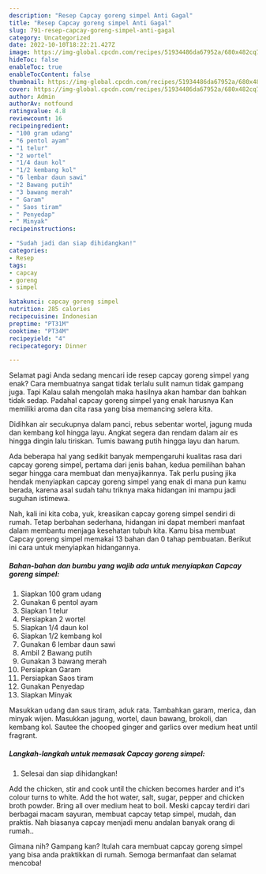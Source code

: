 ```yaml
---
description: "Resep Capcay goreng simpel Anti Gagal"
title: "Resep Capcay goreng simpel Anti Gagal"
slug: 791-resep-capcay-goreng-simpel-anti-gagal
category: Uncategorized
date: 2022-10-10T18:22:21.427Z
image: https://img-global.cpcdn.com/recipes/51934486da67952a/680x482cq70/capcay-goreng-simpel-foto-resep-utama.jpg
hideToc: false
enableToc: true
enableTocContent: false
thumbnail: https://img-global.cpcdn.com/recipes/51934486da67952a/680x482cq70/capcay-goreng-simpel-foto-resep-utama.jpg
cover: https://img-global.cpcdn.com/recipes/51934486da67952a/680x482cq70/capcay-goreng-simpel-foto-resep-utama.jpg
author: Admin
authorAv: notfound
ratingvalue: 4.8
reviewcount: 16
recipeingredient:
- "100 gram udang"
- "6 pentol ayam"
- "1 telur"
- "2 wortel"
- "1/4 daun kol"
- "1/2 kembang kol"
- "6 lembar daun sawi"
- "2 Bawang putih"
- "3 bawang merah"
- " Garam"
- " Saos tiram"
- " Penyedap"
- " Minyak"
recipeinstructions:

- "Sudah jadi dan siap dihidangkan!"
categories:
- Resep
tags:
- capcay
- goreng
- simpel

katakunci: capcay goreng simpel 
nutrition: 285 calories
recipecuisine: Indonesian
preptime: "PT31M"
cooktime: "PT34M"
recipeyield: "4"
recipecategory: Dinner

---
```



Selamat pagi Anda sedang mencari ide resep capcay goreng simpel yang enak? Cara membuatnya sangat tidak terlalu sulit namun tidak gampang juga. Tapi Kalau salah mengolah maka hasilnya akan hambar dan bahkan tidak sedap. Padahal capcay goreng simpel yang enak harusnya Kan memiliki aroma dan cita rasa yang bisa memancing selera kita.


Didihkan air secukupnya dalam panci, rebus sebentar wortel, jagung muda dan kembang kol hingga layu. Angkat segera dan rendam dalam air es hingga dingin lalu tiriskan. Tumis bawang putih hingga layu dan harum.

Ada beberapa hal yang sedikit banyak mempengaruhi kualitas rasa dari capcay goreng simpel, pertama dari jenis bahan, kedua pemilihan bahan segar hingga cara membuat dan menyajikannya. Tak perlu pusing jika hendak menyiapkan capcay goreng simpel yang enak di mana pun kamu berada, karena asal sudah tahu triknya maka hidangan ini mampu jadi suguhan istimewa.


Nah, kali ini kita coba, yuk, kreasikan capcay goreng simpel sendiri di rumah. Tetap berbahan sederhana, hidangan ini dapat memberi manfaat dalam membantu menjaga kesehatan tubuh kita. Kamu bisa membuat Capcay goreng simpel memakai 13 bahan dan 0 tahap pembuatan. Berikut ini cara untuk menyiapkan hidangannya.

<!--inarticleads1-->

##### Bahan-bahan dan bumbu yang wajib ada untuk menyiapkan Capcay goreng simpel:

1. Siapkan 100 gram udang
1. Gunakan 6 pentol ayam
1. Siapkan 1 telur
1. Persiapkan 2 wortel
1. Siapkan 1/4 daun kol
1. Siapkan 1/2 kembang kol
1. Gunakan 6 lembar daun sawi
1. Ambil 2 Bawang putih
1. Gunakan 3 bawang merah
1. Persiapkan  Garam
1. Persiapkan  Saos tiram
1. Gunakan  Penyedap
1. Siapkan  Minyak


Masukkan udang dan saus tiram, aduk rata. Tambahkan garam, merica, dan minyak wijen. Masukkan jagung, wortel, daun bawang, brokoli, dan kembang kol. Sautee the chooped ginger and garlics over medium heat until fragrant. 

<!--inarticleads2-->

##### Langkah-langkah untuk memasak Capcay goreng simpel:


1. Selesai dan siap dihidangkan!

Add the chicken, stir and cook until the chicken becomes harder and it&#39;s colour turns to white. Add the hot water, salt, sugar, pepper and chicken broth powder. Bring all over medium heat to boil. Meski capcay terdiri dari berbagai macam sayuran, membuat capcay tetap simpel, mudah, dan praktis. Nah biasanya capcay menjadi menu andalan banyak orang di rumah.. 

Gimana nih? Gampang kan? Itulah cara membuat capcay goreng simpel yang bisa anda praktikkan di rumah. Semoga bermanfaat dan selamat mencoba!
